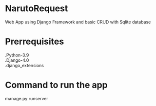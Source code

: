 # NarutoRequest
Web App using Django Framework and basic CRUD with Sqlite database

# Prerrequisites
.Python-3.9 \
.Django-4.0 \
.django_extensions

# Command to run the app
manage.py runserver
